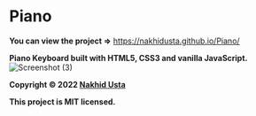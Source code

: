 # Piano
**You can view the project =>** https://nakhidusta.github.io/Piano/

**Piano Keyboard built with HTML5, CSS3 and vanilla JavaScript.**
![Screenshot (3)](https://user-images.githubusercontent.com/104034460/202914567-371c32c7-72fa-46bb-8ab4-933badb2b5ce.png)

**Copyright © 2022 [Nakhid Usta](https://github.com/NakhidUsta)**

**This project is MIT licensed.**

